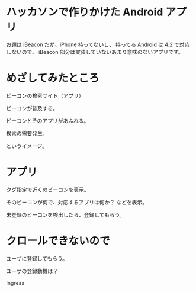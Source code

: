 # ハッカソンで作りかけた Android アプリ

お題は iBeacon だが、iPhone 持ってないし、
持ってる Android は 4.2 で対応しないので、
iBeacon 部分は実装していないあまり意味のないアプリです。


# めざしてみたところ

ビーコンの検索サイト（アプリ）

ビーコンが普及する。

ピーコンとそのアプリがあふれる。

検索の需要発生。

というイメージ。


# アプリ

タグ指定で近くのビーコンを表示。

そのビーコンが何で、対応するアプリは何か？ などを表示。

未登録のビーコンを検出したら、登録してもらう。


# クロールできないので

ユーザに登録してもらう。

ユーザの登録動機は？

Ingress




